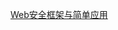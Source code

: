 [Web安全框架与简单应用](https://cxx0822.github.io/2021/11/24/web-an-quan-kuang-jia-yu-jian-dan-ying-yong/#more)
